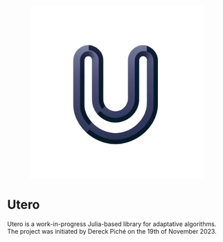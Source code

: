 <div align="center">
<img src="docs/Utero.png" alt="Utero Logo" width="400"/>
</div>

#  Utero
Utero is a work-in-progress Julia-based library for adaptative algorithms.
The project was initiated by Dereck Piché on the 19th of November 2023. 
